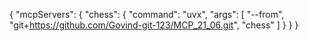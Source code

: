 {
  "mcpServers": {
    "chess": {
      "command": "uvx",
      "args": [
        "--from",
        "git+https://github.com/Govind-git-123/MCP_21_06.git",
		"chess"
      ]
    }
  }
}